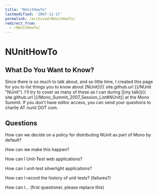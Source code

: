 ```yaml
---
title: "NUnitHowTo"
lastmodified: '2007-11-17'
permalink: /archived/NUnitHowTo/
redirect_from:
  - /NUnitHowTo/
---
```


NUnitHowTo
==========

What Do You Want to Know?
-------------------------

Since there is so much to talk about, and so little time, I created this page for you to list things you to know about [NUnit]({{ site.github.url }}/NUnit "NUnit"). I'll try to cover as many of these as I can during [[my talk]({{ site.github.url }}/Mono_Summit_2007_Session_List#NUnit)] at the Mono Summit. If you don't have editor access, you can send your questions to charlie AT nunit DOT com.

Questions
---------

How can we decide on a policy for distributing NUnit as part of Mono by default?

How can we make this happen?

How can I Unit-Test web applications?

How can I unit-test silverlight applications?

How can I record the history of unit tests? (failures?)

How can I... (first questioner, please replace this)

